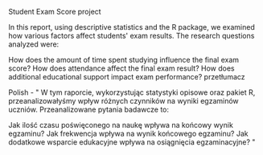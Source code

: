 Student Exam Score project

In this report, using descriptive statistics and the R package, we examined how various factors affect students' exam results. The research questions analyzed were:

How does the amount of time spent studying influence the final exam score?
How does attendance affect the final exam result?
How does additional educational support impact exam performance? przetłumacz

Polish - " W tym raporcie, wykorzystując statystyki opisowe oraz pakiet R, przeanalizowałyśmy wpływ różnych czynników na wyniki egzaminów uczniów. Przeanalizowane pytania badawcze to:

Jak ilość czasu poświęconego na naukę wpływa na końcowy wynik egzaminu?
Jak frekwencja wpływa na wynik końcowego egzaminu?
Jak dodatkowe wsparcie edukacyjne wpływa na osiągnięcia egzaminacyjne? "
